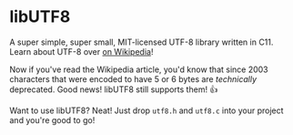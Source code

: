 # libUTF8

A super simple, super small, MIT-licensed UTF-8 library written in C11.
Learn about UTF-8 over [on Wikipedia](https://en.wikipedia.org/wiki/UTF-8)!

Now if you've read the Wikipedia article, you'd know that since 2003 characters
that were encoded to have 5 or 6 bytes are *technically* deprecated. Good news!
libUTF8 still supports them! :thumbsup:

Want to use libUTF8? Neat! Just drop `utf8.h` and `utf8.c` into your project
and you're good to go!
